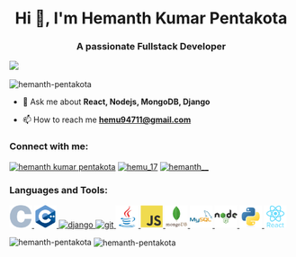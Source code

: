 <h1 align="center">Hi 👋, I'm Hemanth Kumar Pentakota</h1>
<h3 align="center">A passionate Fullstack Developer</h3>
<img src="https://tse2.mm.bing.net/th/id/OIP.kHAyTN_AfGjWDu0MOed1cwHaEK?pid=Api&P=0&h=180">

<p align="left"> <img src="https://komarev.com/ghpvc/?username=hemanth-pentakota&label=Profile%20views&color=0e75b6&style=flat" alt="hemanth-pentakota" /> </p>

- 💬 Ask me about **React, Nodejs, MongoDB, Django**

- 📫 How to reach me **hemu94711@gmail.com**

<h3 align="left">Connect with me:</h3>
<p align="left">
<a href="https://linkedin.com/in/hemanth kumar pentakota" target="blank"><img align="center" src="https://raw.githubusercontent.com/rahuldkjain/github-profile-readme-generator/master/src/images/icons/Social/linked-in-alt.svg" alt="hemanth kumar pentakota" height="30" width="40" /></a>
<a href="https://www.codechef.com/users/hemu_17" target="blank"><img align="center" src="https://cdn.jsdelivr.net/npm/simple-icons@3.1.0/icons/codechef.svg" alt="hemu_17" height="30" width="40" /></a>
<a href="https://www.leetcode.com/hemanth__" target="blank"><img align="center" src="https://raw.githubusercontent.com/rahuldkjain/github-profile-readme-generator/master/src/images/icons/Social/leet-code.svg" alt="hemanth__" height="30" width="40" /></a>
</p>

<h3 align="left">Languages and Tools:</h3>
<p align="left"> <a href="https://www.cprogramming.com/" target="_blank" rel="noreferrer"> <img src="https://raw.githubusercontent.com/devicons/devicon/master/icons/c/c-original.svg" alt="c" width="40" height="40"/> </a> <a href="https://www.w3schools.com/cpp/" target="_blank" rel="noreferrer"> <img src="https://raw.githubusercontent.com/devicons/devicon/master/icons/cplusplus/cplusplus-original.svg" alt="cplusplus" width="40" height="40"/> </a> <a href="https://www.djangoproject.com/" target="_blank" rel="noreferrer"> <img src="https://cdn.worldvectorlogo.com/logos/django.svg" alt="django" width="40" height="40"/> </a> <a href="https://git-scm.com/" target="_blank" rel="noreferrer"> <img src="https://www.vectorlogo.zone/logos/git-scm/git-scm-icon.svg" alt="git" width="40" height="40"/> </a> <a href="https://www.java.com" target="_blank" rel="noreferrer"> <img src="https://raw.githubusercontent.com/devicons/devicon/master/icons/java/java-original.svg" alt="java" width="40" height="40"/> </a> <a href="https://developer.mozilla.org/en-US/docs/Web/JavaScript" target="_blank" rel="noreferrer"> <img src="https://raw.githubusercontent.com/devicons/devicon/master/icons/javascript/javascript-original.svg" alt="javascript" width="40" height="40"/> </a> <a href="https://www.mongodb.com/" target="_blank" rel="noreferrer"> <img src="https://raw.githubusercontent.com/devicons/devicon/master/icons/mongodb/mongodb-original-wordmark.svg" alt="mongodb" width="40" height="40"/> </a> <a href="https://www.mysql.com/" target="_blank" rel="noreferrer"> <img src="https://raw.githubusercontent.com/devicons/devicon/master/icons/mysql/mysql-original-wordmark.svg" alt="mysql" width="40" height="40"/> </a> <a href="https://nodejs.org" target="_blank" rel="noreferrer"> <img src="https://raw.githubusercontent.com/devicons/devicon/master/icons/nodejs/nodejs-original-wordmark.svg" alt="nodejs" width="40" height="40"/> </a> <a href="https://www.python.org" target="_blank" rel="noreferrer"> <img src="https://raw.githubusercontent.com/devicons/devicon/master/icons/python/python-original.svg" alt="python" width="40" height="40"/> </a> <a href="https://reactjs.org/" target="_blank" rel="noreferrer"> <img src="https://raw.githubusercontent.com/devicons/devicon/master/icons/react/react-original-wordmark.svg" alt="react" width="40" height="40"/> </a> </p>

<p><img align="left" src="https://github-readme-stats.vercel.app/api/top-langs?username=hemanth-pentakota&show_icons=true&locale=en&layout=compact" alt="hemanth-pentakota" /></p>

<p>&nbsp;<img align="center" src="https://github-readme-stats.vercel.app/api?username=hemanth-pentakota&show_icons=true&locale=en" alt="hemanth-pentakota" /></p>
